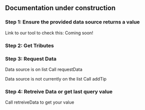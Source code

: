 ## Documentation under construction

### Step 1: Ensure the provided data source returns a value
Link to our tool to check this: Coming soon!

### Step 2: Get Tributes


### Step 3: Request Data
Data source is on list
Call requestData

Data source is not currently on the list 
Call addTip

### Step 4: Retreive Data or get last query value
Call retreiveData to get your value 
